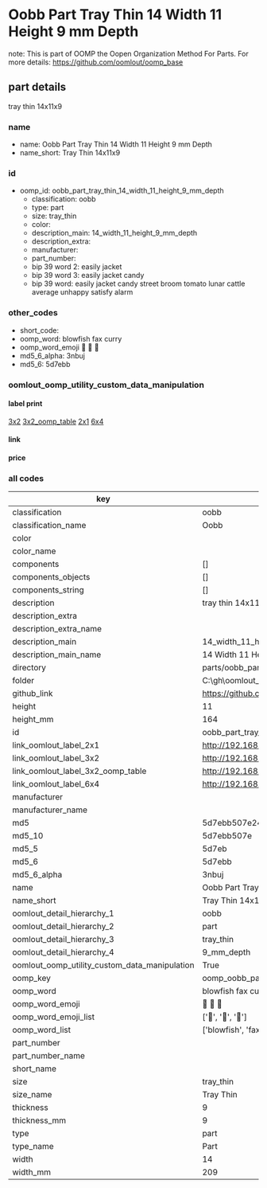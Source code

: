# Oobb Part Tray Thin 14 Width 11 Height 9 mm Depth  

note: This is part of OOMP the Oopen Organization Method For Parts. For more details: https://github.com/oomlout/oomp_base

##  part details
  



tray thin 14x11x9



### name
* name: Oobb Part Tray Thin 14 Width 11 Height 9 mm Depth
* name_short: Tray Thin 14x11x9 
### id
* oomp_id: oobb_part_tray_thin_14_width_11_height_9_mm_depth
  * classification: oobb
  * type: part
  * size: tray_thin
  * color: 
  * description_main: 14_width_11_height_9_mm_depth
  * description_extra: 
  * manufacturer: 
  * part_number: 
  * bip 39 word 2: easily jacket
  * bip 39 word 3: easily jacket candy
  * bip 39 word: easily jacket candy street broom tomato lunar cattle average unhappy satisfy alarm

### other_codes
* short_code: 
* oomp_word: blowfish fax curry
* oomp_word_emoji :blowfish: :fax: :curry:
* md5_6_alpha: 3nbuj
* md5_6: 5d7ebb






### oomlout_oomp_utility_custom_data_manipulation
#### label print
[3x2](http://192.168.1.245:1112/?label=oomp%203nbuj)
[3x2_oomp_table](http://192.168.1.108:1112/?label=oomp%203nbuj)
[2x1](http://192.168.1.242:1112/?label=oomp%203nbuj)
[6x4](http://192.168.1.55:1112/?label=oomp%203nbuj)    

#### link

                              

#### price







### all codes 
| key | value |  
| --- | --- |  
| classification | oobb |  
| classification_name | Oobb |  
| color |  |  
| color_name |  |  
| components | [] |  
| components_objects | [] |  
| components_string | [] |  
| description | tray thin 14x11x9 |  
| description_extra |  |  
| description_extra_name |  |  
| description_main | 14_width_11_height_9_mm_depth |  
| description_main_name | 14 Width 11 Height 9 mm Depth |  
| directory | parts/oobb_part_tray_thin_14_width_11_height_9_mm_depth |  
| folder | C:\gh\oomlout_oobb_version_4_generated_parts\parts\oobb_part_tray_thin_14_width_11_height_9_mm_depth |  
| github_link | https://github.com/oomlout/oomlout_oomp_part_src/tree/main/parts/oobb_part_tray_thin_14_width_11_height_9_mm_depth |  
| height | 11 |  
| height_mm | 164 |  
| id | oobb_part_tray_thin_14_width_11_height_9_mm_depth |  
| link_oomlout_label_2x1 | http://192.168.1.242:1112/?label=oomp%203nbuj |  
| link_oomlout_label_3x2 | http://192.168.1.245:1112/?label=oomp%203nbuj |  
| link_oomlout_label_3x2_oomp_table | http://192.168.1.108:1112/?label=oomp%203nbuj |  
| link_oomlout_label_6x4 | http://192.168.1.55:1112/?label=oomp%203nbuj |  
| manufacturer |  |  
| manufacturer_name |  |  
| md5 | 5d7ebb507e2450a3900e6d6e429dc22c |  
| md5_10 | 5d7ebb507e |  
| md5_5 | 5d7eb |  
| md5_6 | 5d7ebb |  
| md5_6_alpha | 3nbuj |  
| name | Oobb Part Tray Thin 14 Width 11 Height 9 mm Depth |  
| name_short | Tray Thin 14x11x9  |  
| oomlout_detail_hierarchy_1 | oobb |  
| oomlout_detail_hierarchy_2 | part |  
| oomlout_detail_hierarchy_3 | tray_thin |  
| oomlout_detail_hierarchy_4 | 9_mm_depth |  
| oomlout_oomp_utility_custom_data_manipulation | True |  
| oomp_key | oomp_oobb_part_tray_thin_14_width_11_height_9_mm_depth |  
| oomp_word | blowfish fax curry |  
| oomp_word_emoji | :blowfish: :fax: :curry: |  
| oomp_word_emoji_list | [':blowfish:', ':fax:', ':curry:'] |  
| oomp_word_list | ['blowfish', 'fax', 'curry'] |  
| part_number |  |  
| part_number_name |  |  
| short_name |  |  
| size | tray_thin |  
| size_name | Tray Thin |  
| thickness | 9 |  
| thickness_mm | 9 |  
| type | part |  
| type_name | Part |  
| width | 14 |  
| width_mm | 209 |  
